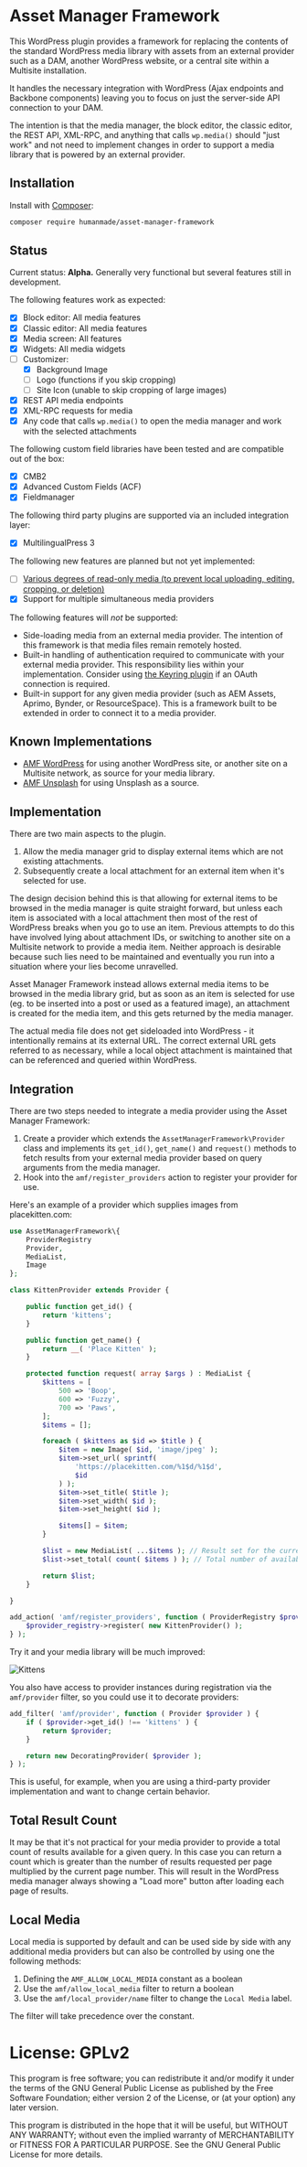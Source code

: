 # Asset Manager Framework

This WordPress plugin provides a framework for replacing the contents of the standard WordPress media library with assets from an external provider such as a DAM, another WordPress website, or a central site within a Multisite installation.

It handles the necessary integration with WordPress (Ajax endpoints and Backbone components) leaving you to focus on just the server-side API connection to your DAM.

The intention is that the media manager, the block editor, the classic editor, the REST API, XML-RPC, and anything that calls `wp.media()` should "just work" and not need to implement changes in order to support a media library that is powered by an external provider.

## Installation

Install with [Composer](https://getcomposer.org):

```sh
composer require humanmade/asset-manager-framework
```

## Status

Current status: **Alpha.** Generally very functional but several features still in development.

The following features work as expected:

* [X] Block editor: All media features
* [X] Classic editor: All media features
* [X] Media screen: All features
* [X] Widgets: All media widgets
* [ ] Customizer:
    - [X] Background Image
    - [ ] Logo (functions if you skip cropping)
    - [ ] Site Icon (unable to skip cropping of large images)
* [X] REST API media endpoints
* [X] XML-RPC requests for media
* [X] Any code that calls `wp.media()` to open the media manager and work with the selected attachments

The following custom field libraries have been tested and are compatible out of the box:

* [X] CMB2
* [X] Advanced Custom Fields (ACF)
* [X] Fieldmanager

The following third party plugins are supported via an included integration layer:

* [X] MultilingualPress 3

The following new features are planned but not yet implemented:

* [ ] [Various degrees of read-only media (to prevent local uploading, editing, cropping, or deletion)](https://github.com/humanmade/asset-manager-framework/issues/13)
* [x] Support for multiple simultaneous media providers

The following features will *not* be supported:

* Side-loading media from an external media provider. The intention of this framework is that media files remain remotely hosted.
* Built-in handling of authentication required to communicate with your external media provider. This responsibility lies within your implementation. Consider using [the Keyring plugin](https://wordpress.org/plugins/keyring/) if an OAuth connection is required.
* Built-in support for any given media provider (such as AEM Assets, Aprimo, Bynder, or ResourceSpace). This is a framework built to be extended in order to connect it to a media provider.

## Known Implementations

* [AMF WordPress](https://github.com/humanmade/amf-wordpress/) for using another WordPress site, or another site on a Multisite network, as source for your media library.
* [AMF Unsplash](https://github.com/humanmade/amf-unsplash/) for using Unsplash as a source.

## Implementation

There are two main aspects to the plugin.

1. Allow the media manager grid to display external items which are not existing attachments.
2. Subsequently create a local attachment for an external item when it's selected for use.

The design decision behind this is that allowing for external items to be browsed in the media manager is quite straight forward, but unless each item is associated with a local attachment then most of the rest of WordPress breaks when you go to use an item. Previous attempts to do this have involved lying about attachment IDs, or switching to another site on a Multisite network to provide a media item. Neither approach is desirable because such lies need to be maintained and eventually you run into a situation where your lies become unravelled.

Asset Manager Framework instead allows external media items to be browsed in the media library grid, but as soon as an item is selected for use (eg. to be inserted into a post or used as a featured image), an attachment is created for the media item, and this gets returned by the media manager.

The actual media file does not get sideloaded into WordPress - it intentionally remains at its external URL. The correct external URL gets referred to as necessary, while a local object attachment is maintained that can be referenced and queried within WordPress.

## Integration

There are two steps needed to integrate a media provider using the Asset Manager Framework:

1. Create a provider which extends the `AssetManagerFramework\Provider` class and implements its `get_id()`, `get_name()` and `request()` methods to fetch results from your external media provider based on query arguments from the media manager.
2. Hook into the `amf/register_providers` action to register your provider for use.

Here's an example of a provider which supplies images from placekitten.com:

```php
use AssetManagerFramework\{
	ProviderRegistry
	Provider,
	MediaList,
	Image
};

class KittenProvider extends Provider {

	public function get_id() {
		return 'kittens';
	}

	public function get_name() {
		return __( 'Place Kitten' );
	}

	protected function request( array $args ) : MediaList {
		$kittens = [
			500 => 'Boop',
			600 => 'Fuzzy',
			700 => 'Paws',
		];
		$items = [];

		foreach ( $kittens as $id => $title ) {
			$item = new Image( $id, 'image/jpeg' );
			$item->set_url( sprintf(
				'https://placekitten.com/%1$d/%1$d',
				$id
			) );
			$item->set_title( $title );
			$item->set_width( $id );
			$item->set_height( $id );

			$items[] = $item;
		}

		$list = new MediaList( ...$items ); // Result set for the current page.
		$list->set_total( count( $items ) ); // Total number of available results.

		return $list;
	}

}

add_action( 'amf/register_providers', function ( ProviderRegistry $provider_registry ) {
	$provider_registry->register( new KittenProvider() );
} );
```

Try it and your media library will be much improved:

![Kittens](assets/KittenProvider.png)

You also have access to provider instances during registration via the `amf/provider` filter, so you could use it to decorate providers:

```php
add_filter( 'amf/provider', function ( Provider $provider ) {
	if ( $provider->get_id() !== 'kittens' ) {
		return $provider;
	}

	return new DecoratingProvider( $provider );
} );
```

This is useful, for example, when you are using a third-party provider implementation and want to change certain behavior.

## Total Result Count

It may be that it's not practical for your media provider to provide a total count of results available for a given query. In this case you can return a count which is greater than the number of results requested per page multiplied by the current page number. This will result in the WordPress media manager always showing a "Load more" button after loading each page of results.

## Local Media

Local media is supported by default and can be used side by side with any additional media providers but can also be controlled by using one the following methods:

1. Defining the `AMF_ALLOW_LOCAL_MEDIA` constant as a boolean
2. Use the `amf/allow_local_media` filter to return a boolean
3. Use the `amf/local_provider/name` filter to change the `Local Media` label.

The filter will take precedence over the constant.

# License: GPLv2 #

This program is free software; you can redistribute it and/or modify
it under the terms of the GNU General Public License as published by
the Free Software Foundation; either version 2 of the License, or
(at your option) any later version.

This program is distributed in the hope that it will be useful,
but WITHOUT ANY WARRANTY; without even the implied warranty of
MERCHANTABILITY or FITNESS FOR A PARTICULAR PURPOSE.  See the
GNU General Public License for more details.

